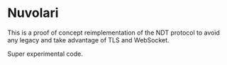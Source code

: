 # Nuvolari

This is a proof of concept reimplementation of the NDT protocol to
avoid any legacy and take advantage of TLS and WebSocket.

Super experimental code.
